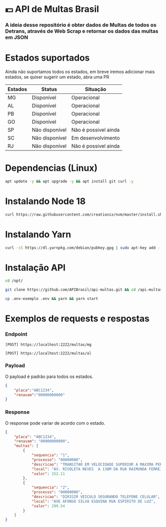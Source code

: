 # 💵 API de Multas Brasil 
### A ideia desse repositório é obter dados de Multas de todos os Detrans, através de Web Scrap e retornar os dados das multas em JSON

# Estados suportados
Ainda não suportamos todos os estados, em breve  iremos adicionar mais estados, se quiser sugerir um estado, abra uma PR

| Estados      | Status             | Situação             |
| -------------| ------------------ | ---------------------|
| MG           | Disponível         |     Operacional      |
| AL           | Disponível         |     Operacional      |
| PB           | Disponível         |     Operacional      |
| GO           | Disponível         |     Operacional      |
| SP           | Não disponível     | Não é possivel ainda |
| SC           | Não disponível     | Em desenvolvimento   |
| RJ           | Não disponível     | Não é possivel ainda |

# Dependencias (Linux)
```bash
apt update -y && apt upgrade -y && apt install git curl -y 
```

# Instalando Node 18
```bash
curl https://raw.githubusercontent.com/creationix/nvm/master/install.sh | bash  && source ~/.profile  && nvm install 18 && nvm use 18
```
# Instalando Yarn
```bash
curl -sS https://dl.yarnpkg.com/debian/pubkey.gpg | sudo apt-key add - && echo "deb https://dl.yarnpkg.com/debian/ stable main" | sudo tee /etc/apt/sources.list.d/yarn.list && sudo apt update -y && sudo apt install yarn -y && yarn global add pm2
```

# Instalação API
```bash 
cd /opt/
```

```bash
git clone https://github.com/APIBrasil/api-multas.git && cd /api-multas
```

```bash
cp .env-exemplo .env && yarn && yarn start
```

# Exemplos de requests e respostas
### Endpoint

```
[POST] https://localhost:2222/multas/mg
```
```
[POST] https://localhost:2222/multas/al
```
### Payload
O payload é padrão para todos os estados.
```json
{ 
    "placa":"ABC1234",
    "renavam":"00000000000"
}
```

### Response
O response pode variar de acordo com o estado.
```json
{
    "placa": "ABC1234",
    "renavam": "00000000000",
    "multas": [
        {
            "sequencia": "1",
            "processo": "00000000",
            "descricao": "TRANSITAR EM VELOCIDADE SUPERIOR A MAXIMA PERMITIDA EM ATE 2",
            "local": "AV. RISOLETA NEVES  A 138M DA RUA RAIMUNDA FERREIR",
            "valor": 152.11
        },
        {
            "sequencia": "2",
            "processo": "00000000",
            "descricao": "DIRIGIR VEICULO SEGURANDO TELEFONE CELULAR",
            "local": "AVE AFONSO SILVA ESQUINA RUA ESPIRITO DE LUZ",
            "valor": 299.54
        }
    ]
}
```
